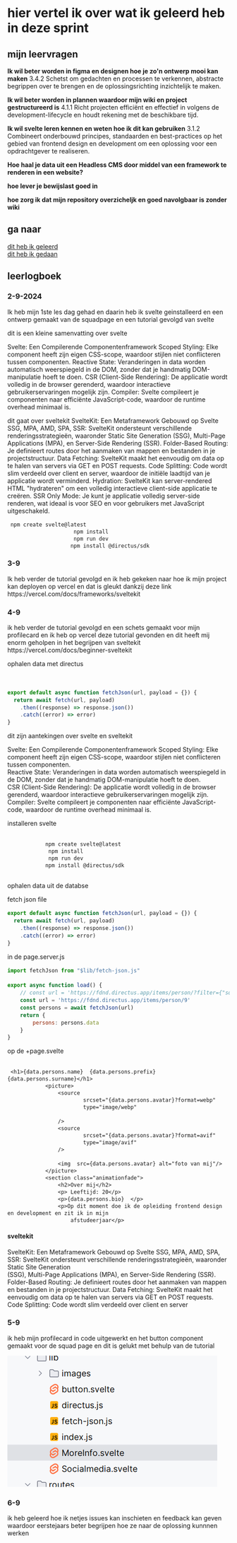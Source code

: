 # hier vertel ik over wat ik geleerd heb in deze sprint

## mijn leervragen


**Ik wil beter worden in figma en designen hoe je zo'n ontwerp mooi kan maken** 
3.4.2 Schetst om gedachten en processen te verkennen, abstracte begrippen over te brengen en de oplossingsrichting inzichtelijk te maken.

**Ik wil beter worden in plannen waardoor mijn wiki en project gestructureerd is**
4.1.1 Richt projecten efficiënt en effectief in volgens de development-lifecycle en houdt rekening met de beschikbare tijd.



**Ik wil svelte leren kennen en weten hoe ik dit kan gebruiken**
3.1.2 Combineert onderbouwd principes, standaarden en best-practices op het gebied van 
frontend design en development om een oplossing voor een opdrachtgever te realiseren.

**Hoe haal je data uit een Headless CMS door middel van een framework te renderen in een website?**

**hoe lever je bewijslast goed in**

**hoe zorg ik dat mijn repository overzicheljk en goed navolgbaar is zonder wiki**


<h2>ga naar</h2> 
<a href="#geleerd1">dit heb ik geleerd</a>
<br>
<a href="#leerlogboek">dit heb ik gedaan</a>
<h2 id="leerlogboek">leerlogboek</h2>
<h3>2-9-2024</h3>
Ik heb mijn 1ste les dag gehad en daarin heb ik svelte geinstalleerd en een ontwerp gemaakt van de squadpage en een tutorial gevolgd van svelte


dit is een kleine samenvatting over svelte

Svelte: Een Compilerende Componentenframework
Scoped Styling: Elke component heeft zijn eigen CSS-scope, waardoor stijlen niet conflicteren tussen componenten.
Reactive State: Veranderingen in data worden automatisch weerspiegeld in de DOM, zonder dat je handmatig DOM-manipulatie hoeft te doen.
CSR (Client-Side Rendering): De applicatie wordt volledig in de browser gerenderd, waardoor interactieve gebruikerservaringen mogelijk zijn.
Compiler: Svelte compileert je componenten naar efficiënte JavaScript-code, waardoor de runtime overhead minimaal is.


dit gaat over sveltekit
SvelteKit: Een Metaframework Gebouwd op Svelte
SSG, MPA, AMD, SPA, SSR: SvelteKit ondersteunt verschillende renderingsstrategieën, waaronder Static Site Generation (SSG), Multi-Page Applications (MPA), en Server-Side Rendering (SSR).
Folder-Based Routing: Je definieert routes door het aanmaken van mappen en bestanden in je projectstructuur.
Data Fetching: SvelteKit maakt het eenvoudig om data op te halen van servers via GET en POST requests.
Code Splitting: Code wordt slim verdeeld over client en server, waardoor de initiële laadtijd van je applicatie wordt verminderd.
Hydration: SvelteKit kan server-rendered HTML "hydrateren" om een volledig interactieve client-side applicatie te creëren.
SSR Only Mode: Je kunt je applicatie volledig server-side renderen, wat ideaal is voor SEO en voor gebruikers met JavaScript uitgeschakeld.


````sveltehtml
 npm create svelte@latest
                     npm install
                     npm run dev
                    npm install @directus/sdk
````


<h3>3-9</h3>
Ik heb verder de tutorial gevolgd en 
ik heb gekeken naar hoe ik mijn project kan deployen op vercel en dat is gleukt dankzij deze link https://vercel.com/docs/frameworks/sveltekit




<h3>4-9</h3> ik heb verder de tutorial gevolgd en een schets gemaakt voor mijn profilecard en ik heb op vercel deze tutorial gevonden en dit heeft mij enorm geholpen in het begrijpen van sveltekit
https://vercel.com/docs/beginner-sveltekit

ophalen data met directus

````javascript


export default async function fetchJson(url, payload = {}) {
  return await fetch(url, payload)
    .then((response) => response.json())
    .catch((error) => error)
}

````

<p>dit zijn aantekingen over svelte en sveltekit</p>


Svelte: Een Compilerende Componentenframework
    Scoped Styling: Elke component heeft zijn eigen CSS-scope, waardoor stijlen niet conflicteren tussen
    componenten.
    <br>
    Reactive State: Veranderingen in data worden automatisch weerspiegeld in de DOM, zonder dat je handmatig
    DOM-manipulatie hoeft te doen.
    <br>
    CSR (Client-Side Rendering): De applicatie wordt volledig in de browser gerenderd, waardoor interactieve
    gebruikerservaringen mogelijk zijn.
    <br>
    Compiler: Svelte compileert je componenten naar efficiënte JavaScript-code, waardoor de runtime overhead
    minimaal
    is.

   installeren svelte
<pre><code class="">
            npm create svelte@latest
             npm install
             npm run dev
            npm install @directus/sdk
        </code></pre>

<p>ophalen data uit de databse

fetch json file

````javascript
export default async function fetchJson(url, payload = {}) {
  return await fetch(url, payload)
    .then((response) => response.json())
    .catch((error) => error)
}


````


in de page.server.js
````javascript
import fetchJson from "$lib/fetch-json.js"

export async function load() {
	// const url = 'https://fdnd.directus.app/items/person/?filter={"squad_id":3}'
	const url = 'https://fdnd.directus.app/items/person/9'
	const persons = await fetchJson(url)
	return {
		persons: persons.data
	}
}

````

op de +page.svelte
````sveltehtml

 <h1>{data.persons.name}  {data.persons.prefix}  {data.persons.surname}</h1>
            <picture>
                <source
                        srcset="{data.persons.avatar}?format=webp"
                        type="image/webp"

                />
                <source
                        srcset="{data.persons.avatar}?format=avif"
                        type="image/avif"
                />

                <img  src={data.persons.avatar} alt="foto van mij"/>
            </picture>
            <section class="animationfade">
                <h2>Over mij</h2>
                <p> Leeftijd: 20</p>
                <p>{data.persons.bio}  </p>
                <p>Op dit moment doe ik de opleiding frontend design en development en zit ik in mijn
                    afstudeerjaar</p>
````

</p>
    <h4>sveltekit</h4>
    <p>
        SvelteKit: Een Metaframework Gebouwd op Svelte
        SSG, MPA, AMD, SPA, SSR: SvelteKit ondersteunt verschillende renderingsstrategieën, waaronder Static Site
        Generation
        <br>
        (SSG), Multi-Page Applications (MPA), en Server-Side Rendering (SSR).
        Folder-Based Routing: Je definieert routes door het aanmaken van mappen en bestanden in je projectstructuur.
        Data Fetching: SvelteKit maakt het eenvoudig om data op te halen van servers via GET en POST requests.
        <br>
        Code Splitting: Code wordt slim verdeeld over client en server
    </p>


<h3>5-9</h3> ik heb mijn profilecard in code uitgewerkt en het button component gemaakt voor de squad page en dit is gelukt met behulp van de tutorial

![img.png](../img.png)


<h3>6-9</h3> ik heb geleerd hoe ik netjes issues kan inschieten en feedback kan
geven waardoor eerstejaars beter begrijpen hoe ze naar de oplossing kunnnen werken




